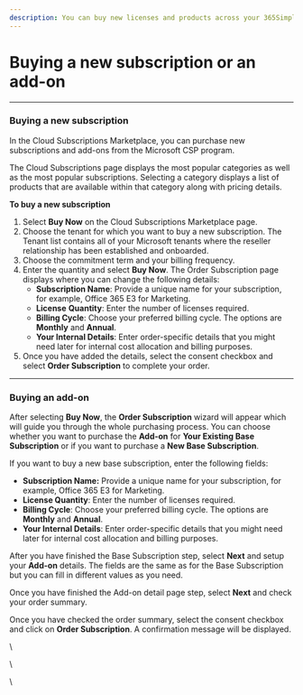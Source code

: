 ```yaml
---
description: You can buy new licenses and products across your 365Simple tenant.
---
```


# Buying a new subscription or an add-on

***

### Buying a new subscription

In the Cloud Subscriptions Marketplace, you can purchase new subscriptions and add-ons from the Microsoft CSP program.

The Cloud Subscriptions page displays the most popular categories as well as the most popular subscriptions. Selecting a category displays a list of products that are available within that category along with pricing details.

**To buy a new subscription**

1. Select **Buy Now** on the Cloud Subscriptions Marketplace page.
2. Choose the tenant for which you want to buy a new subscription. The Tenant list contains all of your Microsoft tenants where the reseller relationship has been established and onboarded.
3. Choose the commitment term and your billing frequency.
4. Enter the quantity and select **Buy Now**. The Order Subscription page displays where you can change the following details:
   * **Subscription Name**: Provide a unique name for your subscription, for example, Office 365 E3 for Marketing.
   * **License** **Quantity**: Enter the number of licenses required.
   * **Billing Cycle**: Choose your preferred billing cycle. The options are **Monthly** and **Annual**.
   * **Your Internal Details**: Enter order-specific details that you might need later for internal cost allocation and billing purposes.
5. Once you have added the details, select the consent checkbox and select **Order Subscription** to complete your order.

***

### Buying an add-on

After selecting **Buy Now**, the **Order Subscription** wizard will appear which will guide you through the whole purchasing process. You can choose whether you want to purchase the **Add-on** for **Your Existing Base Subscription** or if you want to purchase a **New Base Subscription**.

If you want to buy a new base subscription, enter the following fields:&#x20;

* **Subscription Name:** Provide a unique name for your subscription, for example, Office 365 E3 for Marketing.
* **License Quantity**: Enter the number of licenses required.
* **Billing Cycle**: Choose your preferred billing cycle. The options are **Monthly** and **Annual**.
* **Your Internal Details**: Enter order-specific details that you might need later for internal cost allocation and billing purposes.

After you have finished the Base Subscription step, select **Next** and setup your **Add-on** details. The fields are the same as for the Base Subscription but you can fill in different values as you need.

Once you have finished the Add-on detail page step, select **Next** and check your order summary.

Once you have checked the order summary, select the consent checkbox and click on **Order Subscription**. A confirmation message will be displayed.

\


\


\


